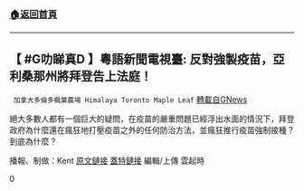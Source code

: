 ###  [:house:返回首頁](https://github.com/ourhimalayas/txt)
---


## 【 #G叻睇真D 】粵語新聞電視臺: 反對強製疫苗，亞利桑那州將拜登告上法庭！
` 加拿大多倫多楓葉農場 Himalaya Toronto Maple Leaf` [轉載自GNews](https://gnews.org/zh-hant/1537283/)

絕大多數人都有一個巨大的疑問，在疫苗的嚴重問題已經浮出水面的情況下，拜登政府為什麼還在瘋狂地打壓疫苗之外的任何防治方法，並瘋狂推行疫苗強制接種？到底為什麼？

播報、制做：Kent
[原文鏈接](https://gnews.org/zh-hans/1535328/)
[蓋特鏈接](https://gettr.com/post/pb6mnx6d70)
編輯/上傳 雲起時

0
